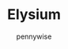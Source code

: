 ---
layout: post
author: pennywise
category: Filmes
post_date: '2020-12-06T18:13:00.673Z'
post_modified: '2020-12-06T18:13:00.673Z'
title: Elysium
description: >-
  Em 2159, o mundo é dividido entre dois grupos: o primeiro, riquíssimo, mora na
  estação espacial Elysium, enquanto o segundo, pobre, vive na Terra, repleta de
  pessoas e em grande decadência. Por um lado, a secretária do governo Rhodes
  (Jodie Foster) faz de tudo para preservar o estilo de vida luxuoso de Elysium,
  por outro, um pobre cidadão da Terra (Matt Damon) tenta um plano ousado para
  trazer de volta a igualdade entre as pessoas.
overview: >-
  Em 2159, o mundo é dividido entre dois grupos: o primeiro, riquíssimo, mora na
  estação espacial Elysium, enquanto o segundo, pobre, vive na Terra, repleta de
  pessoas e em grande decadência. Por um lado, a secretária do governo Rhodes
  (Jodie Foster) faz de tudo para preservar o estilo de vida luxuoso de Elysium,
  por outro, um pobre cidadão da Terra (Matt Damon) tenta um plano ousado para
  trazer de volta a igualdade entre as pessoas.
poster_path: /pbwnr8C20AKgcmrIDNEtA9CLH9P.jpg
tmdb_id: 68724
imdb_id: tt1535108
runtime: 109
release_date: '2013-08-07'
genres:
  - Ficção científica
  - Ação
  - Drama
  - Thriller
casts:
  - Matt Damon
  - Jodie Foster
  - Sharlto Copley
  - Diego Luna
  - Wagner Moura
  - Alice Braga
crews:
  - Neill Blomkamp
trailer: GmsmrHdomRo
certification: 16
adult: 'false'
vote_average: 6.5
vote_count: 6505
qualitys:
  - 1080p
  - 720p
audios:
  - Dual Áudio
extensions:
  - mkv
  - mp4
---